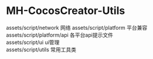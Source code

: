 # MH-CocosCreator-Utils

assets/script/network 网络 
assets/script/platform 平台兼容  
assets/script/platform/api 各平台api提示文件  
assets/script/ui ui管理  
assets/script/utils 常用工具类  
